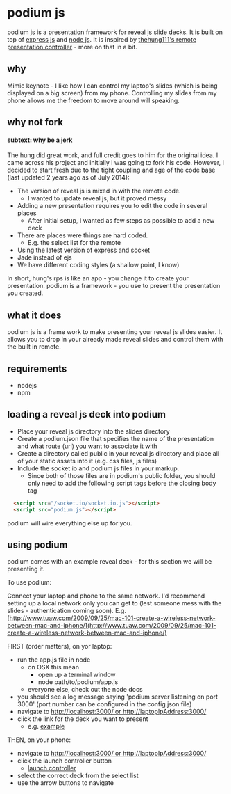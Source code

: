 podium js
========

podium js is a presentation framework for [reveal js](http://revealjs.com/) slide decks. It is built on top of [express js](http://expressjs.com/) and [node js](http://nodejs.org/). It is inspired by [thehung111's remote presentation controller](https://github.com/thehung111/remote-presentation-controller) - more on that in a bit.

why
----

Mimic keynote - I like how I can control my laptop's slides (which is being displayed on a big screen) from my phone. Controlling my slides from my phone allows me the freedom to move around will speaking.

why not fork
--------------
#### subtext: why be a jerk

The hung did great work, and full credit goes to him for the original idea. I came across his project and initially I was going to fork his code. However, I decided to start fresh due to the tight coupling and age of the code base (last updated 2 years ago as of July 2014):

- The version of reveal js is mixed in with the remote code.
  - I wanted to update reveal js, but it proved messy 
- Adding a new presentation requires you to edit the code in several places
  - After initial setup, I wanted as few steps as possible to add a new deck
- There are places were things are hard coded.
  - E.g. the select list for the remote
- Using the latest version of express and socket
- Jade instead of ejs
- We have different coding styles (a shallow point, I know)

In short, hung's rps is like an app - you change it to create your presentation. podium is a framework - you use to present the presentation you created.

what it does
--------------

podium js is a frame work to make presenting your reveal js slides easier. It allows you to drop in your already made reveal slides and control them with the built in remote.  

requirements
-----------------
- nodejs
- npm 

loading a reveal js deck into podium
------------------------------------
- Place your reveal js directory into the slides directory
- Create a podium.json file that specifies the name of the presentation and what route (url) you want to associate it with
- Create a directory called public in your reveal js directory and place all of your static assets into it (e.g. css files, js files)
- Include the socket io and podium js files in your markup.
  - Since both of those files are in podium's public folder, you should only need to add the following script tags before the closing body tag

```html
  <script src="/socket.io/socket.io.js"></script>
  <script src="podium.js"></script>
```

podium will wire everything else up for you.

using podium
------------

podium comes with an example reveal deck - for this section we will be presenting it.

To use podium:

Connect your laptop and phone to the same network. I'd recommend setting up a local network only you can get to (lest someone mess with the slides - authentication coming soon). E.g. [http://www.tuaw.com/2009/09/25/mac-101-create-a-wireless-network-between-mac-and-iphone/](http://www.tuaw.com/2009/09/25/mac-101-create-a-wireless-network-between-mac-and-iphone/)

FIRST (order matters), on yor laptop:

- run the app.js file in node 
  - on OSX this mean
    - open up a terminal window
    - node path/to/podium/app.js
  - everyone else, check out the node docs
- you should see a log message saying 'podium server listening on port 3000' (port number can be configured in the config.json file)  
- navigate to [http://localhost:3000/ or http://laptopIpAddress:3000/](http://localhost:3000/)
- click the link for the deck you want to present
  - e.g. [example](http://localhost:3000/example)

THEN, on your phone:

- navigate to [http://localhost:3000/ or http://laptopIpAddress:3000/](http://localhost:3000/)
- click the launch controller button
  - [launch controller](http://localhost:3000/controller)
- select the correct deck from the select list
- use the arrow buttons to navigate